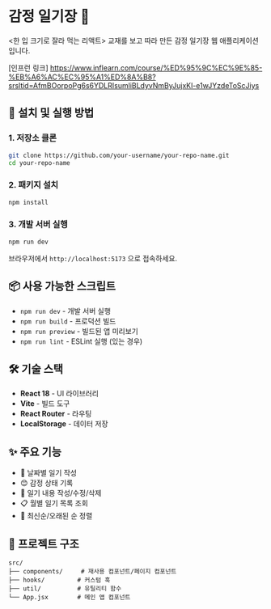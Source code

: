 # 감정 일기장 📝
<한 입 크기로 잘라 먹는 리액트> 교재를 보고 따라 만든 감정 일기장 웹 애플리케이션입니다.

[인프런 링크]
https://www.inflearn.com/course/%ED%95%9C%EC%9E%85-%EB%A6%AC%EC%95%A1%ED%8A%B8?srsltid=AfmBOorpoPg6s6YDLRIsumliBLdyvNmByJujxKl-e1wJYzdeToScJiys

## 🚀 설치 및 실행 방법

### 1. 저장소 클론
```bash
git clone https://github.com/your-username/your-repo-name.git
cd your-repo-name
```

### 2. 패키지 설치
```bash
npm install
```

### 3. 개발 서버 실행
```bash
npm run dev
```

브라우저에서 `http://localhost:5173` 으로 접속하세요.

## 📦 사용 가능한 스크립트

- `npm run dev` - 개발 서버 실행
- `npm run build` - 프로덕션 빌드
- `npm run preview` - 빌드된 앱 미리보기
- `npm run lint` - ESLint 실행 (있는 경우)

## 🛠️ 기술 스택

- **React 18** - UI 라이브러리
- **Vite** - 빌드 도구
- **React Router** - 라우팅
- **LocalStorage** - 데이터 저장

## ✨ 주요 기능

- 📅 날짜별 일기 작성
- 😊 감정 상태 기록
- 📝 일기 내용 작성/수정/삭제
- 📋 월별 일기 목록 조회
- 🔄 최신순/오래된 순 정렬

## 📁 프로젝트 구조

```
src/
├── components/     # 재사용 컴포넌트/페이지 컴포넌트
├── hooks/         # 커스텀 훅
├── util/          # 유틸리티 함수
└── App.jsx        # 메인 앱 컴포넌트
```
